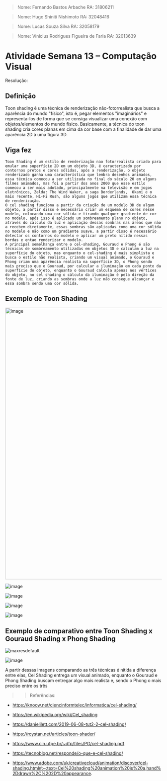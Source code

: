 > Nome: Fernando Bastos Arbache
> RA: 31806211

> Nome: Hugo Shiniti Nishimoto
> RA: 32048416

> Nome: Lucas Souza Silva
> RA: 32058179

> Nome: Vinicius Rodrigues Figueira de Faria
> RA: 32013639


# Atividade Semana 13 – Computação Visual

Resolução:

## Definição

Toon shading é uma técnica de renderização não-fotorrealista que busca a aparência do mundo "físico", isto é, pegar elementos "imaginários" e representa-los de forma que se consiga visualizar uma conexão com objetos/elementos do mundo físico. Basicamente, a técnica do toon shading cria cores planas em cima da cor base com a finalidade de dar uma aparência 2D à uma figura 3D.

## Viga fez

	Toon Shading é um estilo de renderização nao fotorrealista criado para emular uma superfície 2D em um objeto 3D, é caracterizado por contornos pretos e cores sólidas, após a renderização, o objeto renderizado ganha uma característica que lembra desenhos animados, essa técnica comecou a ser utilizada no final do século 20 em alguns filmes animados, mas foi a partir dos anos 2000 que esse estilo comecou a ser mais adotado, principalmente na televisão e em jogos eletrônicos, Zelda: The Wind Waker, a saga Borderlands,  Okami e o mais recente, Hi-Fi Rush, são alguns jogos que utilizam essa técnica de renderização.
	O cel shading funciona a partir da criação de um modelo 3D de algum objeto, a partir disso é necessário criar um esquema de cores nesse modelo, colocando uma cor sólida e tirando qualquer gradiente de cor no modelo, após isso é aplicado um sombreamento plano no objeto, através do calculo da luz e aplicação dessas sombras nas áreas que não a recebem diretamente, essas sombras são aplicadas como uma cor sólida no modelo e não como um gradiente suave, a partir disso é necessário detectar os contornos do modelo e aplicar um preto nítido nessas bordas e entao renderizar o modelo.
	A principal semelhança entre o cel-shading, Gouraud e Phong é são técnicas de sombreamento utilizadas em objetos 3D e calculam a luz na superfície do objeto, mas enquanto o cel-shading é mais simplista e busca o estilo não realista, criando um visual animado, o Gouraud e Phong criam uma aparência realista na superfície 3D, o Phong sendo mais preciso que o Gouraud, por calcular a iluminação em cada ponto da superfície do objeto, enquanto o Gouraud calcula apenas nos vértices do objeto, no cel shading o cálculo da iluminação é pela direção da fonte de luz, criando as sombras onde a luz não consegue alcançar e essa sombra sendo uma cor sólida.


## Exemplo de Toon Shading

<img width="874" alt="image" src="https://github.com/HugoNishimoto07/Comp-Visual/assets/89364149/f2527651-d5c3-49de-8fff-396da425da78">

![image](https://github.com/HugoNishimoto07/Comp-Visual/assets/64180986/9ddabc0f-1b56-46e1-884e-e604d0c0150b)

![image](https://github.com/HugoNishimoto07/Comp-Visual/assets/64180986/dc28e97e-c342-4dc0-8433-e0a830277fa6)

![image](https://github.com/HugoNishimoto07/Comp-Visual/assets/64180986/047f03f3-8e6e-478d-9960-dd679334b111)

![image](https://github.com/HugoNishimoto07/Comp-Visual/assets/64180986/5e835adc-632b-4c0d-8f74-ab04c65a83cf)



## Exemplo de comparativo entre Toon Shading x Gouraud Shading x Phong Shading

![maxresdefault](https://github.com/HugoNishimoto07/Comp-Visual/assets/89364149/1cb13629-90f8-4c5d-8686-d28d431289be)

![image](https://github.com/HugoNishimoto07/Comp-Visual/assets/64180986/5425b239-1b01-4311-b549-a8deecce0a50)


A partir dessas imagens comparando as três técnicas é nítida a diferença entre elas, Cel Shading entrega um visual animado, enquanto o Gouraud e Phong Shading buscam entregar algo mais realista e, sendo o Phong o mais preciso entre os três 

>> Referências:
- https://knoow.net/ciencinformtelec/informatica/cel-shading/

- https://en.wikipedia.org/wiki/Cel_shading

- https://danielilett.com/2019-06-08-tut2-2-cel-shading/

- https://roystan.net/articles/toon-shader/

- https://www.cin.ufpe.br/~dfp/files/PG/cel-shading.pdf

- https://tecnoblog.net/responde/o-que-e-cel-shading/

- https://www.adobe.com/uk/creativecloud/animation/discover/cel-shading.html#:~:text=Cel%20shading%20animation%20is%20a,hand%2Ddrawn%2C%202D%20appearance.
